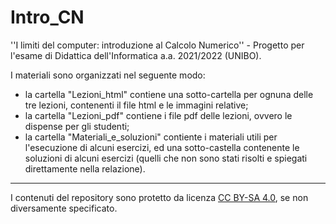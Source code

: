 # Intro_CN
''I limiti del computer: introduzione al Calcolo Numerico'' - 
Progetto per l'esame di Didattica dell'Informatica a.a. 2021/2022 (UNIBO).

I materiali sono organizzati nel seguente modo:
- la cartella "Lezioni_html" contiene una sotto-cartella per ognuna delle tre lezioni, contenenti il file html e le immagini relative;
- la cartella "Lezioni_pdf" contiene i file pdf delle lezioni, ovvero le dispense per gli studenti;
- la cartella "Materiali_e_soluzioni" contiente i materiali utili per l'esecuzione di alcuni esercizi, ed una sotto-castella contenente le soluzioni di alcuni esercizi (quelli che non sono stati risolti e spiegati direttamente nella relazione).


---
I contenuti del repository sono protetto da licenza [CC BY-SA 4.0](https://creativecommons.org/licenses/by-sa/4.0/deed.it), se non diversamente specificato.
